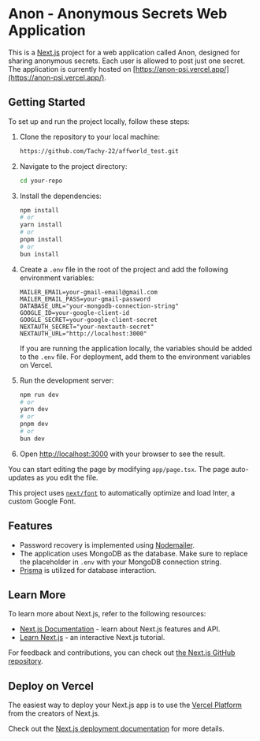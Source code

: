 # Anon - Anonymous Secrets Web Application

This is a [Next.js](https://nextjs.org/) project for a web application called Anon, designed for sharing anonymous secrets. Each user is allowed to post just one secret. The application is currently hosted on [https://anon-psi.vercel.app/](https://anon-psi.vercel.app/).

## Getting Started

To set up and run the project locally, follow these steps:

1. Clone the repository to your local machine:

    ```bash
    https://github.com/Tachy-22/affworld_test.git
    ```

2. Navigate to the project directory:

    ```bash
    cd your-repo
    ```

3. Install the dependencies:

    ```bash
    npm install
    # or
    yarn install
    # or
    pnpm install
    # or
    bun install
    ```

4. Create a `.env` file in the root of the project and add the following environment variables:

    ```env
    MAILER_EMAIL=your-gmail-email@gmail.com
    MAILER_EMAIL_PASS=your-gmail-password
    DATABASE_URL="your-mongodb-connection-string"
    GOOGLE_ID=your-google-client-id
    GOOGLE_SECRET=your-google-client-secret
    NEXTAUTH_SECRET="your-nextauth-secret"
    NEXTAUTH_URL="http://localhost:3000"
    ```

    If you are running the application locally, the variables should be added to the `.env` file. For deployment, add them to the environment variables on Vercel.

5. Run the development server:

    ```bash
    npm run dev
    # or
    yarn dev
    # or
    pnpm dev
    # or
    bun dev
    ```

6. Open [http://localhost:3000](http://localhost:3000) with your browser to see the result.

You can start editing the page by modifying `app/page.tsx`. The page auto-updates as you edit the file.

This project uses [`next/font`](https://nextjs.org/docs/basic-features/font-optimization) to automatically optimize and load Inter, a custom Google Font.

## Features

- Password recovery is implemented using [Nodemailer](https://nodemailer.com/).
- The application uses MongoDB as the database. Make sure to replace the placeholder in `.env` with your MongoDB connection string.
- [Prisma](https://www.prisma.io/) is utilized for database interaction.

## Learn More

To learn more about Next.js, refer to the following resources:

- [Next.js Documentation](https://nextjs.org/docs) - learn about Next.js features and API.
- [Learn Next.js](https://nextjs.org/learn) - an interactive Next.js tutorial.

For feedback and contributions, you can check out [the Next.js GitHub repository](https://github.com/vercel/next.js/).

## Deploy on Vercel

The easiest way to deploy your Next.js app is to use the [Vercel Platform](https://vercel.com/new?utm_medium=default-template&filter=next.js&utm_source=create-next-app&utm_campaign=create-next-app-readme) from the creators of Next.js.

Check out the [Next.js deployment documentation](https://nextjs.org/docs/deployment) for more details.
